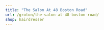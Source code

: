 ```yaml
---
title: "The Salon At 48 Boston Road"
url: /groton/the-salon-at-48-boston-road/
shop: hairdresser
---
```


